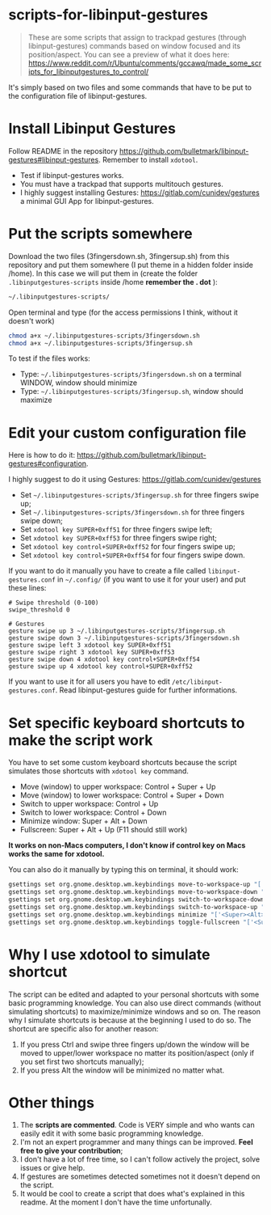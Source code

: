 # scripts-for-libinput-gestures
> These are some scripts that assign to trackpad gestures (through libinput-gestures) commands based on window focused and its position/aspect.
You can see a preview of what it does here: https://www.reddit.com/r/Ubuntu/comments/gccawq/made_some_scripts_for_libinputgestures_to_control/

It's simply based on two files and some commands that have to be put to the configuration file of libinput-gestures.

# Install Libinput Gestures
Follow README in the repository https://github.com/bulletmark/libinput-gestures#libinput-gestures. Remember to install ```xdotool```. 
- Test if libinput-gestures works.
- You must have a trackpad that supports multitouch gestures.
- I highly suggest installing Gestures: https://gitlab.com/cunidev/gestures a minimal GUI App for libinput-gestures.

# Put the scripts somewhere
Download the two files (3fingersdown.sh, 3fingersup.sh) from this repository and put them somewhere (I put theme in a hidden folder inside /home). In this case we will put them in (create the folder ```.libinputgestures-scripts``` inside /home **remember the . dot** ):
```sh
~/.libinputgestures-scripts/
```
Open terminal and type (for the access permissions I think, without it doesn't work)
```sh
chmod a+x ~/.libinputgestures-scripts/3fingersdown.sh
chmod a+x ~/.libinputgestures-scripts/3fingersup.sh
```
To test if the files works:
- Type: ```~/.libinputgestures-scripts/3fingersdown.sh``` on a terminal WINDOW, window should minimize
- Type: ```~/.libinputgestures-scripts/3fingersup.sh```, window should maximize


# Edit your custom configuration file 
Here is how to do it: https://github.com/bulletmark/libinput-gestures#configuration.

I highly suggest to do it using Gestures: https://gitlab.com/cunidev/gestures

- Set ```~/.libinputgestures-scripts/3fingersup.sh``` for three fingers swipe up;
- Set ```~/.libinputgestures-scripts/3fingersdown.sh``` for three fingers swipe down;
- Set ```xdotool key SUPER+0xff51``` for three fingers swipe left;
- Set ```xdotool key SUPER+0xff53``` for three fingers swipe right;
- Set ```xdotool key control+SUPER+0xff52``` for four fingers swipe up;
- Set ```xdotool key control+SUPER+0xff54``` for four fingers swipe down.

If you want to do it manually you have to create a file called ```libinput-gestures.conf``` in ```~/.config/``` (if you want to use it for your user) and put these lines:
```
# Swipe threshold (0-100)
swipe_threshold 0

# Gestures
gesture swipe up 3 ~/.libinputgestures-scripts/3fingersup.sh
gesture swipe down 3 ~/.libinputgestures-scripts/3fingersdown.sh
gesture swipe left 3 xdotool key SUPER+0xff51
gesture swipe right 3 xdotool key SUPER+0xff53
gesture swipe down 4 xdotool key control+SUPER+0xff54
gesture swipe up 4 xdotool key control+SUPER+0xff52
```
If you want to use it for all users you have to edit ```/etc/libinput-gestures.conf```. Read libinput-gestures guide for further informations.

# Set specific keyboard shortcuts to make the script work
You have to set some custom keyboard shortcuts because the script simulates those shortcuts with ```xdotool key``` command.
- Move (window) to upper workspace: Control + Super + Up
- Move (window) to lower workspace: Control + Super + Down
- Switch to upper workspace: Control + Up
- Switch to lower workspace: Control + Down
- Minimize window: Super + Alt + Down
- Fullscreen: Super + Alt + Up (F11 should still work)

**It works on non-Macs computers, I don't know if control key on Macs works the same for xdotool.**

You can also do it manually by typing this on terminal, it should work:
```sh
gsettings set org.gnome.desktop.wm.keybindings move-to-workspace-up "['<Control><Super>Up', '<Control><Super><Alt>Up']"
gsettings set org.gnome.desktop.wm.keybindings move-to-workspace-down "['<Control><Super>Down', '<Control><Super><Alt>Down']"
gsettings set org.gnome.desktop.wm.keybindings switch-to-workspace-down "['<Control>Down']"
gsettings set org.gnome.desktop.wm.keybindings switch-to-workspace-up "['<Control>Up']"
gsettings set org.gnome.desktop.wm.keybindings minimize "['<Super><Alt>Down']"
gsettings set org.gnome.desktop.wm.keybindings toggle-fullscreen "['<Super><Alt>Up']"
```
# Why I use xdotool to simulate shortcut
The script can be edited and adapted to your personal shortcuts with some basic programming knowledge. You can also use direct commands (without simulating shortcuts) to maximize/minimize windows and so on. 
The reason why I simulate shortcuts is because at the beginning I used to do so. The shortcut are specific also for another reason:
1. If you press Ctrl and swipe three fingers up/down the window will be moved to upper/lower workspace no matter its position/aspect (only if you set first two shortcuts manually);
2. If you press Alt the window will be minimized no matter what.

# Other things
1. The **scripts are commented**. Code is VERY simple and who wants can easily edit it with some basic programming knowledge. 
2. I'm not an expert programmer and many things can be improved. **Feel free to give your contribution**;
3. I don't have a lot of free time, so I can't follow actively the project, solve issues or give help.
4. If gestures are sometimes detected sometimes not it doesn't depend on the script.
5. It would be cool to create a script that does what's explained in this readme. At the moment I don't have the time unfortunally.
